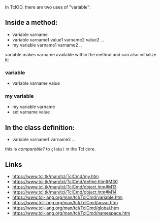 In TclOO, there are two uses of "variable":

## Inside a method:
- variable varname
- variable varname1 value1 varname2 value2 ...
- my variable varname1 varname2 ..

variable makes varname available within the method and can also initialize it:
### variable
- variable varname value
### my variable
- my variable varname
- set varname value

## In the class definition:
- variable varname1 varname2 ...

this is *comparable*? to `global` in the Tcl core.

## Links
+ https://www.tcl.tk/man/tcl/TclCmd/my.htm
+ https://www.tcl.tk/man/tcl/TclCmd/define.htm#M30
+ https://www.tcl.tk/man/tcl/TclCmd/object.htm#M13
+ https://www.tcl.tk/man/tcl/TclCmd/object.htm#M14
+ https://www.tcl-lang.org/man/tcl/TclCmd/variable.htm
+ https://www.tcl-lang.org/man/tcl/TclCmd/upvar.htm
+ https://www.tcl-lang.org/man/tcl/TclCmd/global.htm
+ https://www.tcl-lang.org/man/tcl/TclCmd/namespace.htm

